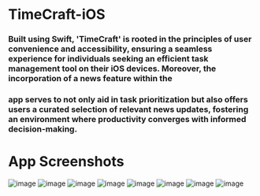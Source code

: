 # TimeCraft-iOS
###  Built using Swift, 'TimeCraft' is rooted in the principles of user convenience and accessibility, ensuring a seamless experience for individuals seeking an efficient task management tool on their iOS devices. Moreover, the incorporation of a news feature within the
### app serves to not only aid in task prioritization but also offers users a curated selection of relevant news updates, fostering an environment where productivity converges with informed decision-making.

# App Screenshots
![image](https://github.com/sunzidulislam/TimeCraft-iOS/assets/60359567/32bed607-6e61-4142-bbf9-b68b2bbbe624) ![image](https://github.com/sunzidulislam/TimeCraft-iOS/assets/60359567/ceefc659-04d2-4e76-8e12-47c0ff6e23da) ![image](https://github.com/sunzidulislam/TimeCraft-iOS/assets/60359567/9e3860b1-5006-44ef-8a9b-76ec8acd2fec)  ![image](https://github.com/sunzidulislam/TimeCraft-iOS/assets/60359567/18628b1e-99b3-4d71-a725-fe4bd90e8011)  ![image](https://github.com/sunzidulislam/TimeCraft-iOS/assets/60359567/0ae375bf-badf-4a71-988d-18d2c6f0066c)   ![image](https://github.com/sunzidulislam/TimeCraft-iOS/assets/60359567/ef60941d-dde5-4251-9674-b99f832e8e88)  ![image](https://github.com/sunzidulislam/TimeCraft-iOS/assets/60359567/25b7a0f6-1bf5-4275-b7dd-7f88bd1c21e1) ![image](https://github.com/sunzidulislam/TimeCraft-iOS/assets/60359567/0c722a09-7032-4dc0-b2d9-530d8fe8dc15)








